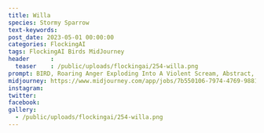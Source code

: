 ```yaml
---
title: Willa
species: Stormy Sparrow
text-keywords: 
post_date: 2023-05-01 00:00:00
categories: FlockingAI
tags: FlockingAI Birds MidJourney 
header      :
  teaser    : /public/uploads/flockingai/254-willa.png
prompt: BIRD, Roaring Anger Exploding Into A Violent Scream, Abstract, artistic creative
midjourney: https://www.midjourney.com/app/jobs/7b550106-7974-4769-9881-2dacb3192118
instagram: 
twitter: 
facebook: 
gallery: 
  - /public/uploads/flockingai/254-willa.png
---
```


